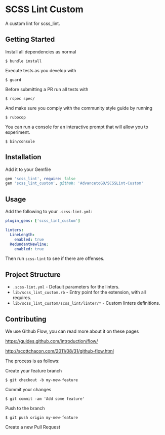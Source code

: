 # SCSS Lint Custom
A custom lint for scss_lint.

## Getting Started
Install all dependencies as normal
```
$ bundle install
```

Execute tests as you develop with
```
$ guard
```

Before submitting a PR run all tests with
```
$ rspec spec/
```

And make sure you comply with the community style guide by running
```
$ rubocop
```

You can run a console for an interactive prompt that will allow you
to experiment.
```
$ bin/console
```


## Installation
Add it to your Gemfile
```ruby
gem 'scss_lint', require: false
gem 'scss_lint_custom', github: 'AdvancetoGO/SCSSLint-Custom'
```


## Usage
Add the following to your `.scss-lint.yml`:

```yaml
plugin_gems: ['scss_lint_custom']

linters:
  LineLength:
    enabled: true
  RedundantNewline:
    enabled: true
```

Then run `scss-lint` to see if there are offenses.


## Project Structure

* `.scss-lint.yml` - Default parameters for the linters.
* `lib/scss_lint_custom.rb` - Entry point for the extension, with all requires.
* `lib/scss_lint_custom/scss_lint/linter/*` - Custom linters definitions.

## Contributing
We use Github Flow, you can read more about it on these pages

https://guides.github.com/introduction/flow/

http://scottchacon.com/2011/08/31/github-flow.html


The process is as follows:

Create your feature branch
```
$ git checkout -b my-new-feature
```

Commit your changes
```
$ git commit -am 'Add some feature'
```

Push to the branch
```
$ git push origin my-new-feature
```

Create a new Pull Request
